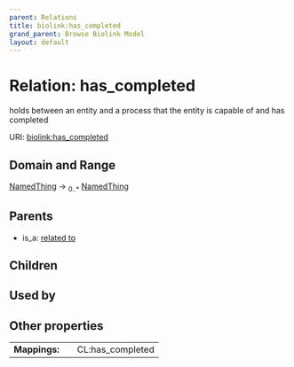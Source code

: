 ```yaml
---
parent: Relations
title: biolink:has_completed
grand_parent: Browse Biolink Model
layout: default
---
```


# Relation: has_completed


holds between an entity and a process that the entity is capable of and has completed

URI: [biolink:has_completed](https://w3id.org/biolink/vocab/has_completed)

## Domain and Range

[NamedThing](NamedThing.md) ->  <sub>0..*</sub> [NamedThing](NamedThing.md)

## Parents

 *  is_a: [related to](related_to.md)

## Children


## Used by


## Other properties

|  |  |  |
| --- | --- | --- |
| **Mappings:** | | CL:has_completed |

